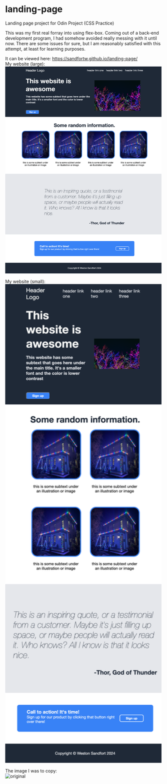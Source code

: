 # landing-page
Landing page project for Odin Project (CSS Practice)


This was my first real forray into using flex-box. Coming out of a back-end development program,
I had somehow avoided really messing with it until now. There are some issues for sure, but I am
reasonably satisfied with this attempt, at least for learning purposes. 

It can be viewed here: https://sandfortw.github.io/landing-page/
<br>
My website (large):
<br>
<img src="images/landing_big.png" width="500">

My website (small): 
<br>
<img src="images/landing_small.png" width="500">

The image I was to copy: 
<br>
<img src="https://cdn.statically.io/gh/TheOdinProject/curriculum/81a5d553f4073e593d23a6ab00d50eef8620796d/foundations/html_css/project/imgs/01.png" alt="original" width="500"/>

